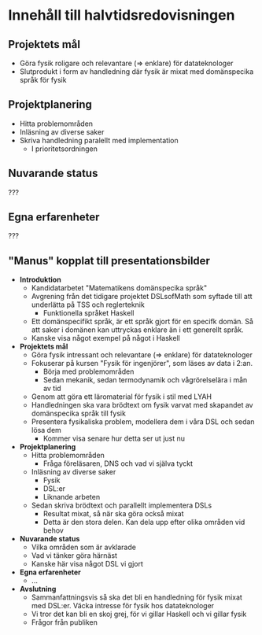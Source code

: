 
# Innehåll till halvtidsredovisningen

## Projektets mål

- Göra fysik roligare och relevantare (=> enklare) för datateknologer
- Slutprodukt i form av handledning där fysik är mixat med domänspecika språk för fysik

## Projektplanering

- Hitta problemområden
- Inläsning av diverse saker
- Skriva handledning paralellt med implementation
  - I prioritetsordningen

## Nuvarande status

???

## Egna erfarenheter

???

## "Manus" kopplat till presentationsbilder

- __Introduktion__
  - Kandidatarbetet "Matematikens domänspecika språk"
  - Avgrening från det tidigare projektet DSLsofMath som syftade till att underlätta på TSS och reglerteknik
    - Funktionella språket Haskell
  - Ett domänspecifikt språk, är ett språk gjort för en specifk domän. Så att saker i domänen kan uttryckas enklare än i ett generellt språk.
  - Kanske visa något exempel på något i Haskell
- __Projektets mål__
  - Göra fysik intressant och relevantare (=> enklare) för datateknologer
  - Fokuserar på kursen "Fysik för ingenjörer", som läses av data i 2:an. 
    - Börja med problemområden
    - Sedan mekanik, sedan termodynamik och vågrörelselära i mån av tid
  - Genom att göra ett läromaterial för fysik i stil med LYAH
  - Handledningen ska vara brödtext om fysik varvat med skapandet av domänspecika språk till fysik
  - Presentera fysikaliska problem, modellera dem i våra DSL och sedan lösa dem
    - Kommer visa senare hur detta ser ut just nu
- __Projektplanering__
  - Hitta problemområden
    - Fråga föreläsaren, DNS och vad vi själva tyckt
  - Inläsning av diverse saker
    - Fysik
    - DSL:er
    - Liknande arbeten
  - Sedan skriva brödtext och parallellt implementera DSLs
    - Resultat mixat, så när ska göra också mixat
    - Detta är den stora delen. Kan dela upp efter olika områden vid behov
- __Nuvarande status__
  - Vilka områden som är avklarade
  - Vad vi tänker göra härnäst
  - Kanske här visa något DSL vi gjort
- __Egna erfarenheter__
  - ...
- __Avslutning__
  - Sammanfattningsvis så ska det bli en handledning för fysik mixat med DSL:er. Väcka intresse för fysik hos datateknologer
  - Vi tror det kan bli en skoj grej, för vi gillar Haskell och vi gillar fysik
  - Frågor från publiken
